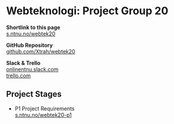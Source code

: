 # Webteknologi: Project Group 20

**Shortlink to this page**  
[s.ntnu.no/webtek20](https://s.ntnu.no/webtek20)

**GitHub Repository**  
[github.com/Xtrah/webtek20](https://github.com/Xtrah/webtek20)

**Slack & Trello**  
[onlinentnu.slack.com](https://onlinentnu.slack.com/messages/GMYSXL3PX)  
[trello.com](https://trello.com/b/MVa85Z1F)


## Project Stages
- P1 Project Requirements  
[s.ntnu.no/webtek20-p1](https://s.ntnu.no/webtek20-p1)